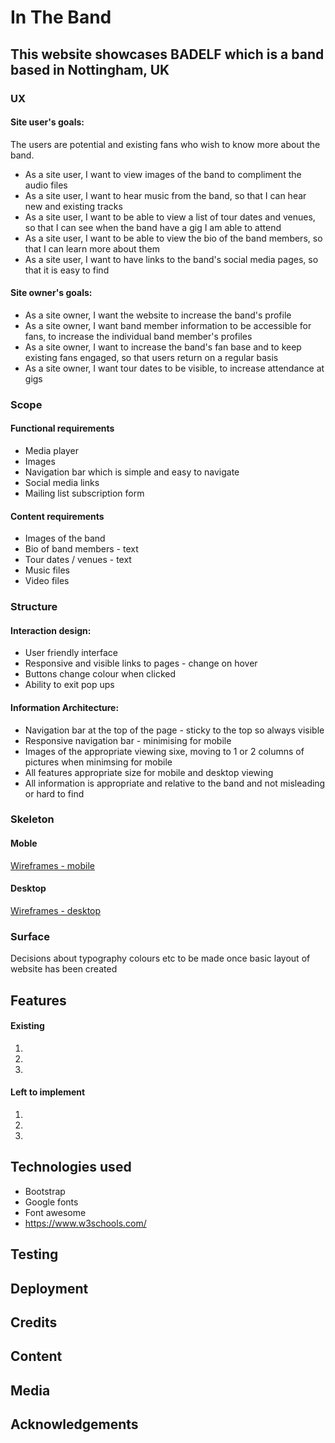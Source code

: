 # In The Band
## This website showcases BADELF which is a band based in Nottingham, UK

### UX
#### Site user's goals:
The users are potential and existing fans who wish to know more about the band. 

* As a site user, I want to view images of the band to compliment the audio files
* As a site user, I want to hear music from the band, so that I can hear new and existing tracks
* As a site user, I want to be able to view a list of tour dates and venues, so that I can see when the band have a gig I am able to attend
* As a site user, I want to be able to view the bio of the band members, so that I can learn more about them
* As a site user, I want to have links to the band's social media pages, so that it is easy to find


#### Site owner's goals:
* As a site owner, I want the website to increase the band's profile
* As a site owner, I want band member information to be accessible for fans, to increase the individual band member's profiles
* As a site owner, I want to increase the band's fan base and to keep existing fans engaged, so that users return on a regular basis
* As a site owner, I want tour dates to be visible, to increase attendance at gigs

### Scope
#### Functional requirements
* Media player
* Images
* Navigation bar which is simple and easy to navigate
* Social media links
* Mailing list subscription form

#### Content requirements
* Images of the band
* Bio of band members - text
* Tour dates / venues - text
* Music files
* Video files

### Structure
#### Interaction design:
* User friendly interface
* Responsive and visible links to pages - change on hover
* Buttons change colour when clicked
* Ability to exit pop ups

#### Information Architecture:
* Navigation bar at the top of the page - sticky to the top so always visible
* Responsive navigation bar - minimising for mobile 
* Images of the appropriate viewing sixe, moving to 1 or 2 columns of pictures when minimsing for mobile
* All features appropriate size for mobile and desktop viewing
* All information is appropriate and relative to the band and not misleading or hard to find

### Skeleton

#### Moble 
[Wireframes - mobile](assets/readme-links/wireframe-mobile.bmpr)

#### Desktop
[Wireframes - desktop](assets/readme-links/wireframe-desktop.bmpr)

### Surface
Decisions about typography colours etc to be made once basic layout of website has been created

## Features
#### Existing
1.
2.
3.

#### Left to implement
1.
2.
3.

## Technologies used
* Bootstrap
* Google fonts
* Font awesome
* https://www.w3schools.com/

## Testing

## Deployment

## Credits

## Content

## Media

## Acknowledgements